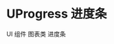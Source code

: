 # UProgress 进度条

<u-linear-layout gap="small">
    <u-label>UI 组件</u-label>
    <u-label>图表类</u-label>
    <u-label>进度条</u-label>
</u-linear-layout>

<u-h2-tabs router>
    <u-h2-tab title="基础示例" to="/components/u-progress/examples"></u-h2-tab>
    <u-h2-tab title="API" to="/components/u-progress/api"></u-h2-tab>
</u-h2-tabs>

<router-view></router-view>
